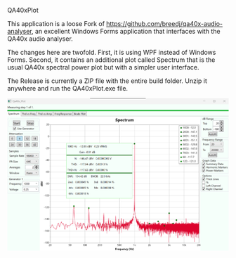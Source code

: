﻿QA40xPlot

This application is a loose Fork of https://github.com/breedj/qa40x-audio-analyser, an excellent Windows Forms application
that interfaces with the QA40x audio analyser.

The changes here are twofold. First, it is using WPF instead of Windows Forms. Second, it contains an additional plot called
Spectrum that is the usual QA40x spectral power plot but with a simpler user interface.

The Release is currently a ZIP file with the entire build folder. Unzip it anywhere and run the QA40xPlot.exe file.

![spectrum](QA40xPlot/Images/SpectralPlot.png)
